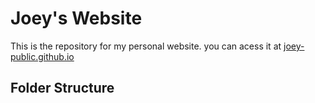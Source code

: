# Joey's Website

This is the repository for my personal website. you can acess it at [joey-public.github.io](https://joey-public.github.io)

## Folder Structure
